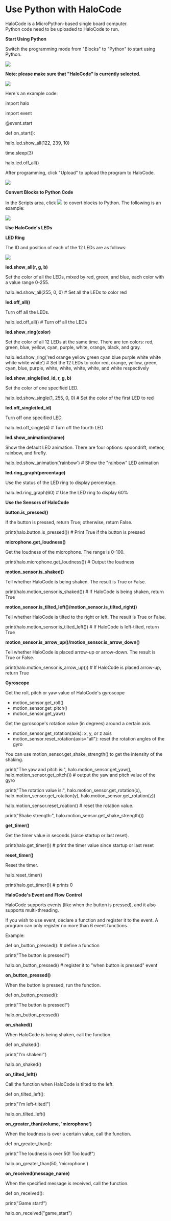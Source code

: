 # Use Python with HaloCode

HaloCode is a MicroPython-based single board computer.\
Python code need to be uploaded to HaloCode to run.

**Start Using Python**

Switch the programming mode from "Blocks" to "Python" to start using Python.

![](<../.gitbook/assets/0 (9).png>)

**Note: please make sure that "HaloCode" is currently selected.**

![](<../.gitbook/assets/1 (5).png>)

Here's an example code:

import halo

import event

@event.start

def on\_start():

&#x20;halo.led.show\_all(122, 239, 10)

&#x20;time.sleep(3)

&#x20;halo.led.off\_all()

After programming, click "Upload" to upload the program to HaloCode.

![](<../.gitbook/assets/2 (3).png>)

**Convert Blocks to Python Code**

In the Scripts area, click   ![](../.gitbook/assets/3.png)   to covert blocks to Python. The following is an example:

![](<../.gitbook/assets/4 (1).png>)

**Use HaloCode's LEDs**

**LED Ring**

The ID and position of each of the 12 LEDs are as follows:

![](../.gitbook/assets/5.png)

**led.show\_all(r, g, b)**

Set the color of all the LEDs, mixed by red, green, and blue, each color with a value range 0-255.

halo.led.show\_all(255, 0, 0) # Set all the LEDs to color red

**led.off\_all()**

Turn off all the LEDs.

halo.led.off\_all() # Turn off all the LEDs

**led.show\_ring(color)**

Set the color of all 12 LEDs at the same time. There are ten colors: red, green, blue, yellow, cyan, purple, white, orange, black, and gray.

halo.led.show\_ring('red orange yellow green cyan blue purple white white white white white') # Set the 12 LEDs to color red, orange, yellow, green, cyan, blue, purple, white, white, white, white, and white respectively

**led.show\_single(led\_id, r, g, b)**

Set the color of one specified LED.

halo.led.show\_single(1, 255, 0, 0) # Set the color of the first LED to red

**led.off\_single(led\_id)**

Turn off one specified LED.

halo.led.off\_single(4) # Turn off the fourth LED

**led.show\_animation(name)**

Show the default LED animation. There are four options: spoondrift, meteor, rainbow, and firefly.

halo.led.show\_animation('rainbow') # Show the "rainbow" LED animation

**led.ring\_graph(percentage)**

Use the status of the LED ring to display percentage.

halo.led.ring\_graph(60) # Use the LED ring to display 60%

**Use the Sensors of HaloCode**

**button.is\_pressed()**

If the button is pressed, return True; otherwise, return False.

print(halo.button.is\_pressed()) # Print True if the button is pressed

**microphone.get\_loudness()**

Get the loudness of the microphone. The range is 0-100.

print(halo.microphone.get\_loudness()) # Output the loudness

**motion\_sensor.is\_shaked()**

Tell whether HaloCode is being shaken. The result is True or False.

print(halo.motion\_sensor.is\_shaked()) # If HaloCode is being shaken, return True

**motion\_sensor.is\_tilted\_left()/motion\_sensor.is\_tilted\_right()**

Tell whether HaloCode is tilted to the right or left. The result is True or False.

print(halo.motion\_sensor.is\_tilted\_left()) # If HaloCode is left-tilted, return True

**motion\_sensor.is\_arrow\_up()/motion\_sensor.is\_arrow\_down()**

Tell whether HaloCode is placed arrow-up or arrow-down. The result is True or False.

print(halo.motion\_sensor.is\_arrow\_up()) # If HaloCode is placed arrow-up, return True

**Gyroscope**

Get the roll, pitch or yaw value of HaloCode's gyroscope

* motion\_sensor.get\_roll()
* motion\_sensor.get\_pitch()
* motion\_sensor.get\_yaw()

Get the gyroscope's rotation value (in degrees) around a certain axis.

* motion\_sensor.get\_rotation(axis): x, y, or z axis
* motion\_sensor.reset\_rotation(axis="all"): reset the rotation angles of the gyro

You can use motion\_sensor.get\_shake\_strength() to get the intensity of the shaking.

print("The yaw and pitch is:", halo.motion\_sensor.get\_yaw(), halo.motion\_sensor.get\_pitch()) # output the yaw and pitch value of the gyro

print("The rotation value is:", halo.motion\_sensor.get\_rotation(x), halo.motion\_sensor.get\_rotation(y), halo.motion\_sensor.get\_rotation(z))

halo.motion\_sensor.reset\_roation() # reset the rotation value.

print("Shake strength:", halo.motion\_sensor.get\_shake\_strength())

**get\_timer()**

Get the timer value in seconds (since startup or last reset).

print(halo.get\_timer()) # print the timer value since startup or last reset

**reset\_timer()**

Reset the timer.

halo.reset\_timer()

print(halo.get\_timer()) # prints 0

**HaloCode's Event and Flow Control**

HaloCode supports events (like when the button is pressed), and it also supports multi-threading.

If you wish to use event, declare a function and register it to the event. A program can only register no more than 6 event functions.

Example:

def on\_button\_pressed(): # define a function

&#x20;print("The button is pressed!")

halo.on\_button\_pressed() # register it to "when button is pressed" event

**on\_button\_pressed()**

When the button is pressed, run the function.

def on\_button\_pressed():

&#x20;print("The button is pressed!")

halo.on\_button\_pressed()

**on\_shaked()**

When HaloCode is being shaken, call the function.

def on\_shaked():

&#x20;print("I'm shaken!")

halo.on\_shaked()

**on\_tilted\_left()**

Call the function when HaloCode is tilted to the left.

def on\_tilted\_left():

&#x20;print("I'm left-tilted!")

halo.on\_tilted\_left()

**on\_greater\_than(volume, 'microphone')**

When the loudness is over a certain value, call the function.

def on\_greater\_than():

&#x20;print("The loudness is over 50! Too loud!")

halo.on\_greater\_than(50, 'microphone')

**on\_received(message\_name)**

When the specified message is received, call the function.

def on\_received():

&#x20;print("Game start!")

halo.on\_received("game\_start")

